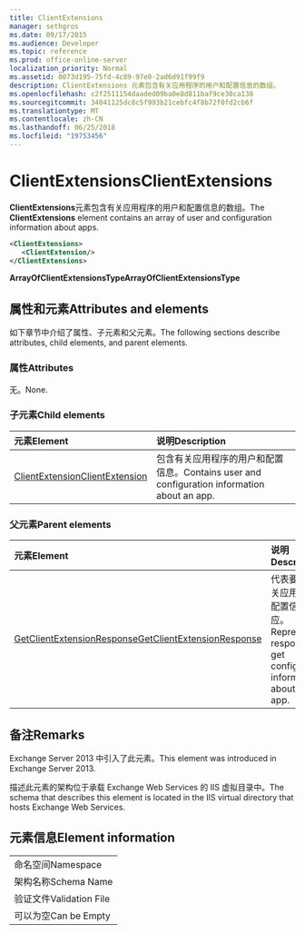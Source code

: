 ```yaml
---
title: ClientExtensions
manager: sethgros
ms.date: 09/17/2015
ms.audience: Developer
ms.topic: reference
ms.prod: office-online-server
localization_priority: Normal
ms.assetid: 0073d195-75fd-4c89-97e0-2ad6d91f99f9
description: ClientExtensions 元素包含有关应用程序的用户和配置信息的数组。
ms.openlocfilehash: c2f2511154daaded09ba0e8d811baf9ce30ca138
ms.sourcegitcommit: 34041125dc8c5f993b21cebfc4f8b72f0fd2cb6f
ms.translationtype: MT
ms.contentlocale: zh-CN
ms.lasthandoff: 06/25/2018
ms.locfileid: "19753456"
---
```

# <a name="clientextensions"></a><span data-ttu-id="d9dc7-103">ClientExtensions</span><span class="sxs-lookup"><span data-stu-id="d9dc7-103">ClientExtensions</span></span>

<span data-ttu-id="d9dc7-104">**ClientExtensions**元素包含有关应用程序的用户和配置信息的数组。</span><span class="sxs-lookup"><span data-stu-id="d9dc7-104">The **ClientExtensions** element contains an array of user and configuration information about apps.</span></span> 
  
```XML
<ClientExtensions>
   <ClientExtension/>
</ClientExtensions>
```

 <span data-ttu-id="d9dc7-105">**ArrayOfClientExtensionsType**</span><span class="sxs-lookup"><span data-stu-id="d9dc7-105">**ArrayOfClientExtensionsType**</span></span>
## <a name="attributes-and-elements"></a><span data-ttu-id="d9dc7-106">属性和元素</span><span class="sxs-lookup"><span data-stu-id="d9dc7-106">Attributes and elements</span></span>

<span data-ttu-id="d9dc7-107">如下章节中介绍了属性、子元素和父元素。</span><span class="sxs-lookup"><span data-stu-id="d9dc7-107">The following sections describe attributes, child elements, and parent elements.</span></span>
  
### <a name="attributes"></a><span data-ttu-id="d9dc7-108">属性</span><span class="sxs-lookup"><span data-stu-id="d9dc7-108">Attributes</span></span>

<span data-ttu-id="d9dc7-109">无。</span><span class="sxs-lookup"><span data-stu-id="d9dc7-109">None.</span></span>
  
### <a name="child-elements"></a><span data-ttu-id="d9dc7-110">子元素</span><span class="sxs-lookup"><span data-stu-id="d9dc7-110">Child elements</span></span>

|<span data-ttu-id="d9dc7-111">**元素**</span><span class="sxs-lookup"><span data-stu-id="d9dc7-111">**Element**</span></span>|<span data-ttu-id="d9dc7-112">**说明**</span><span class="sxs-lookup"><span data-stu-id="d9dc7-112">**Description**</span></span>|
|:-----|:-----|
|[<span data-ttu-id="d9dc7-113">ClientExtension</span><span class="sxs-lookup"><span data-stu-id="d9dc7-113">ClientExtension</span></span>](clientextension.md) <br/> |<span data-ttu-id="d9dc7-114">包含有关应用程序的用户和配置信息。</span><span class="sxs-lookup"><span data-stu-id="d9dc7-114">Contains user and configuration information about an app.</span></span>  <br/> |
   
### <a name="parent-elements"></a><span data-ttu-id="d9dc7-115">父元素</span><span class="sxs-lookup"><span data-stu-id="d9dc7-115">Parent elements</span></span>

|<span data-ttu-id="d9dc7-116">**元素**</span><span class="sxs-lookup"><span data-stu-id="d9dc7-116">**Element**</span></span>|<span data-ttu-id="d9dc7-117">**说明**</span><span class="sxs-lookup"><span data-stu-id="d9dc7-117">**Description**</span></span>|
|:-----|:-----|
|[<span data-ttu-id="d9dc7-118">GetClientExtensionResponse</span><span class="sxs-lookup"><span data-stu-id="d9dc7-118">GetClientExtensionResponse</span></span>](getclientextensionresponse.md) <br/> |<span data-ttu-id="d9dc7-119">代表要获取有关应用程序的配置信息的响应。</span><span class="sxs-lookup"><span data-stu-id="d9dc7-119">Represents a response to get configuration information about an app.</span></span>  <br/> |
   
## <a name="remarks"></a><span data-ttu-id="d9dc7-120">备注</span><span class="sxs-lookup"><span data-stu-id="d9dc7-120">Remarks</span></span>

<span data-ttu-id="d9dc7-121">Exchange Server 2013 中引入了此元素。</span><span class="sxs-lookup"><span data-stu-id="d9dc7-121">This element was introduced in Exchange Server 2013.</span></span>
  
<span data-ttu-id="d9dc7-122">描述此元素的架构位于承载 Exchange Web Services 的 IIS 虚拟目录中。</span><span class="sxs-lookup"><span data-stu-id="d9dc7-122">The schema that describes this element is located in the IIS virtual directory that hosts Exchange Web Services.</span></span>
  
## <a name="element-information"></a><span data-ttu-id="d9dc7-123">元素信息</span><span class="sxs-lookup"><span data-stu-id="d9dc7-123">Element information</span></span>

||
|:-----|
|<span data-ttu-id="d9dc7-124">命名空间</span><span class="sxs-lookup"><span data-stu-id="d9dc7-124">Namespace</span></span>  <br/> |
|<span data-ttu-id="d9dc7-125">架构名称</span><span class="sxs-lookup"><span data-stu-id="d9dc7-125">Schema Name</span></span>  <br/> |
|<span data-ttu-id="d9dc7-126">验证文件</span><span class="sxs-lookup"><span data-stu-id="d9dc7-126">Validation File</span></span>  <br/> |
|<span data-ttu-id="d9dc7-127">可以为空</span><span class="sxs-lookup"><span data-stu-id="d9dc7-127">Can be Empty</span></span>  <br/> |
   


